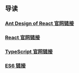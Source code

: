 ## 导读

### <a href="https://3x.ant.design/docs/react/introduce-cn" target="_black">Ant Design of React 官网链接</a> 

### <a href="https://react.docschina.org/docs/getting-started.html" target="_black">React 官网链接</a> 

### <a href="https://www.tslang.cn/" tartget="_black">TypeScript 官网链接</a>

### <a href="http://caibaojian.com/es6/async.html" target="_black">ES6 链接</a>